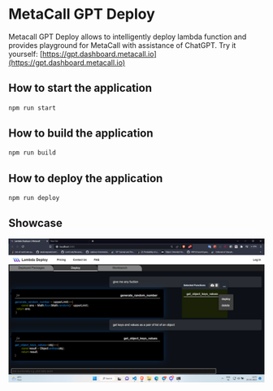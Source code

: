 # MetaCall GPT Deploy

Metacall GPT Deploy allows to intelligently deploy lambda function and provides playground for MetaCall with assistance of ChatGPT. Try it yourself: [https://gpt.dashboard.metacall.io](https://gpt.dashboard.metacall.io)

## How to start the application

```sh
npm run start
```

## How to build the application

```sh
npm run build
```

## How to deploy the application

```sh
npm run deploy
```

## Showcase

![Function Example](./docs/images/example-function.png)
